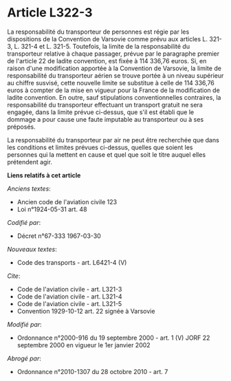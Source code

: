 # Article L322-3

La responsabilité du transporteur de personnes est régie par les dispositions de la Convention de Varsovie comme prévu aux
articles L. 321-3, L. 321-4 et L. 321-5. Toutefois, la limite de la responsabilité du transporteur relative à chaque
passager, prévue par le paragraphe premier de l'article 22 de ladite convention, est fixée à 114 336,76 euros. Si, en raison
d'une modification apportée à la Convention de Varsovie, la limite de responsabilité du transporteur aérien se trouve portée
à un niveau supérieur au chiffre susvisé, cette nouvelle limite se substitue à celle de 114 336,76 euros à compter de la mise
en vigueur pour la France de la modification de ladite convention. En outre, sauf stipulations conventionnelles contraires,
la responsabilité du transporteur effectuant un transport gratuit ne sera engagée, dans la limite prévue ci-dessus, que s'il
est établi que le dommage a pour cause une faute imputable au transporteur ou à ses préposés.

La responsabilité du transporteur par air ne peut être recherchée que dans les conditions et limites prévues ci-dessus,
quelles que soient les personnes qui la mettent en cause et quel que soit le titre auquel elles prétendent agir.

**Liens relatifs à cet article**

_Anciens textes_:

  - Ancien code de l'aviation civile 123
  - Loi n°1924-05-31 art. 48

_Codifié par_:

  - Décret n°67-333 1967-03-30

_Nouveaux textes_:

  - Code des transports - art. L6421-4 (V)

_Cite_:

  - Code de l'aviation civile - art. L321-3
  - Code de l'aviation civile - art. L321-4
  - Code de l'aviation civile - art. L321-5
  - Convention 1929-10-12 art. 22 signée à Varsovie

_Modifié par_:

  - Ordonnance n°2000-916 du 19 septembre 2000 - art. 1 (V) JORF 22 septembre 2000 en vigueur le 1er janvier 2002

_Abrogé par_:

  - Ordonnance n°2010-1307 du 28 octobre 2010 - art. 7
